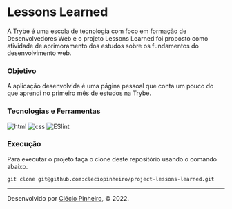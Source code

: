 # Lessons Learned

A [Trybe](https://www.betrybe.com/) é uma escola de tecnologia com foco em formação de Desenvolvedores Web e o projeto Lessons Learned foi proposto como atividade de aprimoramento dos estudos sobre os fundamentos do desenvolvimento web.

### Objetivo

A aplicação desenvolvida é uma página pessoal que conta um pouco do que aprendi no primeiro mês de estudos na Trybe.

### Tecnologias e Ferramentas
<div>
    <img src="https://img.shields.io/badge/HTML5-E34F26?style=for-the-badge&logo=html5&logoColor=white" alt="html" />
    <img src="https://img.shields.io/badge/CSS3-1572B6?style=for-the-badge&logo=css3&logoColor=white" alt="css" />
    <img src='https://img.shields.io/badge/eslint-3A33D1?style=for-the-badge&logo=eslint&logoColor=white' alt='ESlint' />
</div>

### Execução

Para executar o projeto faça o clone deste repositório usando o comando abaixo.

    git clone git@github.com:cleciopinheiro/project-lessons-learned.git

---
 
Desenvolvido por [Clécio Pinheiro]([/www.linkedin.com/in/cleciopinheirodev/), © 2022.
